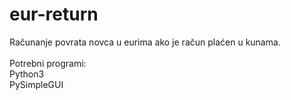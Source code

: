 # eur-return

Računanje povrata novca u eurima ako je račun plaćen u kunama.<br>
<br>
Potrebni programi:<br>
Python3<br>
PySimpleGUI
